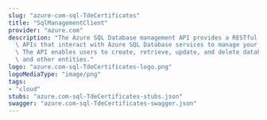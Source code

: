 ```yaml
---
slug: "azure-com-sql-TdeCertificates"
title: "SqlManagementClient"
provider: "azure.com"
description: "The Azure SQL Database management API provides a RESTful set of web\
  \ APIs that interact with Azure SQL Database services to manage your databases.\
  \ The API enables users to create, retrieve, update, and delete databases, servers,\
  \ and other entities."
logo: "azure.com-sql-TdeCertificates-logo.png"
logoMediaType: "image/png"
tags:
- "cloud"
stubs: "azure.com-sql-TdeCertificates-stubs.json"
swagger: "azure.com-sql-TdeCertificates-swagger.json"
---
```

